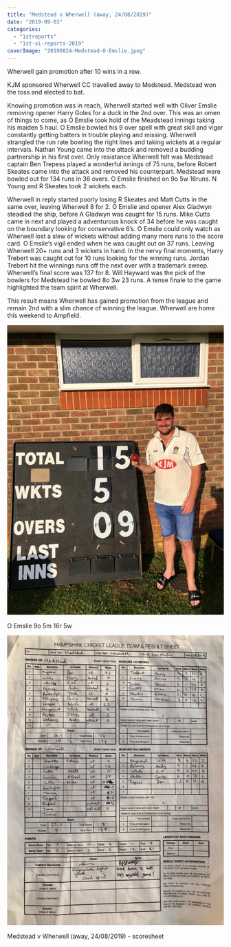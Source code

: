 ```yaml
---
title: "Medstead v Wherwell (away, 24/08/2019)"
date: "2019-09-03"
categories: 
  - "1streports"
  - "1st-xi-reports-2019"
coverImage: "20190824-Medstead-O-Emslie.jpeg"
---
```


Wherwell gain promotion after 10 wins in a row.

KJM sponsored Wherwell CC travelled away to Medstead. Medstead won the toss and elected to bat.

Knowing promotion was in reach, Wherwell started well with Oliver Emslie removing opener Harry Goles for a duck in the 2nd over. This was an omen of things to come, as O Emslie took hold of the Meadstead innings taking his maiden 5 haul. O Emslie bowled his 9 over spell with great skill and vigor constantly getting batters in trouble playing and missing. Wherwell strangled the run rate bowling the right lines and taking wickets at a regular intervals. Nathan Young came into the attack and removed a budding partnership in his first over. Only resistance Wherwell felt was Medstead captain Ben Trepess played a wonderful innings of 75 runs, before Robert Skeates came into the attack and removed his counterpart. Medstead were bowled out for 134 runs in 36 overs. O Emslie finished on 9o 5w 16runs. N Young and R Skeates took 2 wickets each.

Wherwell in reply started poorly losing R Skeates and Matt Cutts in the same over, leaving Wherwell 8 for 2. O Emslie and opener Alex Gladwyn steadied the ship, before A Gladwyn was caught for 15 runs. Mike Cutts came in next and played a adventurous knock of 34 before he was caught on the boundary looking for conservative 6’s. O Emslie could only watch as Wherwell lost a slew of wickets without adding many more runs to the score card. O Emslie’s vigil ended when he was caught out on 37 runs. Leaving Wherwell 20+ runs and 3 wickets in hand. In the nervy final moments, Harry Trebert was caught out for 10 runs looking for the winning runs. Jordan Trebert hit the winnings runs off the next over with a trademark sweep. Wherwell’s final score was 137 for 8. Will Hayward was the pick of the bowlers for Medstead he bowled 8o 3w 23 runs. A tense finale to the game highlighted the team spirit at Wherwell.

This result means Wherwell has gained promotion from the league and remain 2nd with a slim chance of winning the league. Wherwell are home this weekend to Ampfield.

[![](images/20190824-Medstead-O-Emslie-768x1024.jpeg)](https://www.wherwellcc.co.uk/wp-content/uploads/2019/09/20190824-Medstead-O-Emslie.jpeg)

O Emslie 9o 5m 16r 5w

[![](images/20190824-Medstead-768x1024.jpeg)](https://www.wherwellcc.co.uk/wp-content/uploads/2019/09/20190824-Medstead.jpeg)

Medstead v Wherwell (away, 24/08/2019) - scoresheet
